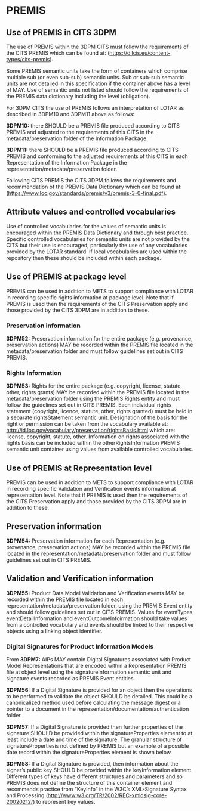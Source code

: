 # PREMIS
## Use of PREMIS in CITS 3DPM
The use of PREMIS within the 3DPM CITS must follow the requirements of the CITS PREMIS which can be found at: (https://dilcis.eu/content-types/cits-premis). 

Some PREMIS semantic units take the form of containers which comprise multiple sub (or even sub-sub) semantic units. Sub or sub-sub semantic units are not detailed in this specification if the container above has a level of MAY. Use of semantic units not listed should follow the requirements of the PREMIS data dictionary including the level (obligation). 

For 3DPM CITS the use of PREMIS follows an interpretation of LOTAR as described in 3DPM10 and 3DPM11 above as follows:

**3DPM10:** there SHOULD be a PREMIS file produced according to CITS PREMIS and adjusted to the requirements of this CITS in the metadata/preservation folder of the Information Package.

**3DPM11:** there SHOULD be a PREMIS file produced according to CITS PREMIS and conforming to the adjusted requirements of this CITS in each Representation of the Information Package in the representation/metadata/preservation folder.

Following CITS PREMIS the CITS 3DPM follows the requirements and recommendation of the PREMIS Data Dictionary which can be found at: (https://www.loc.gov/standards/premis/v3/premis-3-0-final.pdf).

## Attribute values and controlled vocabularies
Use of controlled vocabularies for the values of semantic units is encouraged within the PREMIS Data Dictionary and through best practice. Specific controlled vocabularies for semantic units are not provided by the CITS but their use is encouraged, particularly the use of any vocabularies provided by the LOTAR standard. If local vocabularies are used within the repository then these should be included within each package.

## Use of PREMIS at package level
PREMIS can be used in addition to METS to support compliance with LOTAR in recording  specific rights information at package level. Note that if PREMIS is used then the requirements of the CITS Preservation apply and those provided by the CITS 3DPM are in addition to these.

### Preservation information
**3DPM52:** Preservation information for the entire package (e.g. provenance, preservation actions) MAY be recorded within the PREMIS file located in the metadata/preservation folder and must follow guidelines set out in CITS PREMIS. 

### Rights Information
**3DPM53:** Rights for the entire package (e.g. copyright, license, statute, other, rights grants) MAY be recorded within the PREMIS file located in the metadata/preservation folder using the PREMIS Rights entity and must follow the guidelines set out in CITS PREMIS. Each individual rights statement (copyright, licence, statute, other, rights granted) must be held in a separate rightsStatement semantic unit. Designation of the basis for the right or permission can be taken from the vocabulary available at: http://id.loc.gov/vocabulary/preservation/rightsBasis.html which are: license, copyright, statute, other. Information on rights associated with the rights basis can be included within the otherRightsInformation PREMIS semantic unit container using values from available controlled vocabularies.

## Use of PREMIS at Representation level
PREMIS can be used in addition to METS to support compliance with LOTAR in recording  specific Validation and Verification events information at representation level. Note that if PREMIS is used then the requirements of the CITS Preservation apply and those provided by the CITS 3DPM are in addition to these.

## Preservation information
**3DPM54:** Preservation information for each Representation (e.g. provenance, preservation actions) MAY be recorded within the PREMIS file located in the representation/metadata/preservation folder and must follow guidelines set out in CITS PREMIS. 

## Validation and Verification information
**3DPM55:** Product Data Model Validation and Verification events MAY be recorded within the PREMIS file located in each representation/metadata/preservation folder, using the PREMIS Event entity and should follow guidelines set out in CITS PREMIS. Values for eventTypes, eventDetailInformation and eventOutcomeInfoirmation  should take values from a controlled vocabulary and events should be linked to their respective objects using a linking object identifier.

### Digital Signatures for Product Information Models
From **3DPM7:** AIPs MAY contain Digital Signatures associated with Product Model Representations that are encoded within a Representation PREMIS file at object level using the signatureInformation semantic unit and signature events recorded as PREMIS Event entities.

**3DPM56:**  If a Digital Signature is provided for an object then the operations to be performed to validate the object SHOULD be detailed. This could be a canonicalized method used before calculating the message digest or a pointer to a document in the representation/documentation/authentication folder.

**3DPM57:** If a Digital Signature is provided then further properties of the signature SHOULD be provided within the signatureProperties element to at least include a date and time of the signature. The granular structure of signaturePropertiesis not defined by PREMIS but an example of a possible date record within the signatureProperties element is shown below.

**3DPM58:** If a Digital Signature is provided, then information about the signer’s public key SHOULD be provided within the keyInformation element. Different types of keys have different structures and parameters and so PREMIS does not define the structure of this container element and recommends practice from “KeyInfo” in the W3C’s XML-Signature Syntax and Processing (http://www.w3.org/TR/2002/REC-xmldsig-core-20020212/) to represent key values.
